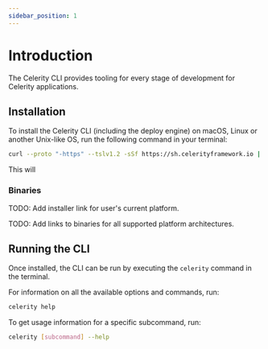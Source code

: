 ```yaml
---
sidebar_position: 1
---
```


# Introduction

The Celerity CLI provides tooling for every stage of development for Celerity applications.

## Installation

To install the Celerity CLI (including the deploy engine) on macOS, Linux or another Unix-like OS, run the following command in your terminal:

```bash
curl --proto "-https" --tslv1.2 -sSf https://sh.celerityframework.io | sh
```

This will

### Binaries

TODO: Add installer link for user's current platform.

TODO: Add links to binaries for all supported platform architectures.

## Running the CLI

Once installed, the CLI can be run by executing the `celerity` command in the terminal.

For information on all the available options and commands, run:

```bash
celerity help
```

To get usage information for a specific subcommand, run:

```bash
celerity [subcommand] --help
```
